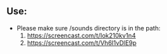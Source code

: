 ## Use:
* Please make sure /sounds directory is in the path:
  1. https://screencast.com/t/Iok210kv1n4
  2. https://screencast.com/t/Vh6l1vDlE9p
